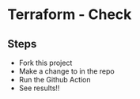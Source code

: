 # Terraform - Check

## Steps

* Fork this project
* Make a change to <something> in the repo
* Run the Github Action
* See results!!
